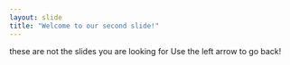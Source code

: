 ```yaml
---
layout: slide
title: "Welcome to our second slide!"
---
```

these are not the slides you are looking for
Use the left arrow to go back!
